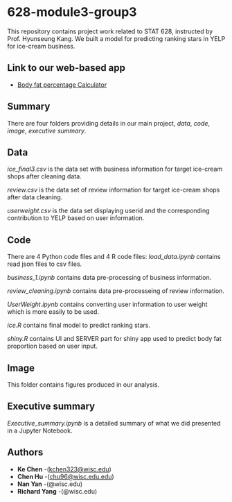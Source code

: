 # 628-module3-group3
This repository contains project work related to STAT 628, instructed by Prof. Hyunseung Kang. We built a model for predicting ranking stars in YELP for ice-cream business. 

## Link to our web-based app
- [Body fat percentage Calculator](https://chenhu.shinyapps.io/fatcalculator/)
## Summary
There are four folders providing details in our main project, *data*, *code*, *image*, *executive summary*.

## Data
*ice_final3.csv* is the data set with business information for target ice-cream shops after cleaning data.

*review.csv* is the data set of review information for target ice-cream shops after data cleaning.

*userweight.csv* is the data set displaying userid and the corresponding contribution to YELP based on user information.


## Code
There are 4 Python code files and 4 R code files:
*load_data.ipynb* contains read json files to csv files.

*business_1.ipynb* contains data pre-processing of business information.

*review_cleaning.ipynb* contains data pre-processeing of review information.

*UserWeight.ipynb* contains converting user information to user weight which is more easily to be used.

*ice.R* contains final model to predict ranking stars.

*shiny.R* contains UI and SERVER part for shiny app used to predict body fat proportion based on user input.

## Image
This folder contains figures produced in our analysis.


## Executive summary
*Executive_summary.ipynb* is a detailed summary of what we did presented in a Jupyter Notebook. 

## Authors
* **Ke Chen** -(kchen323@wisc.edu)
* **Chen Hu** -(chu96@wisc.edu.edu)
* **Nan Yan** -(@wisc.edu)
* **Richard Yang** -(@wisc.edu)
